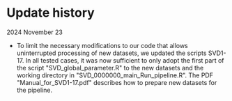 # Update history
2024 November 23
- To limit the necessary modifications to our code that allows uninterrupted processing of new datasets, we updated the scripts SVD1-17. In all tested cases, it was now sufficient to only adopt the first part of the script "SVD_global_parameter.R" to the new datasets and the working directory in "SVD_0000000_main_Run_pipeline.R". The PDF "Manual_for_SVD1-17.pdf" describes how to prepare new datasets for the pipeline.
